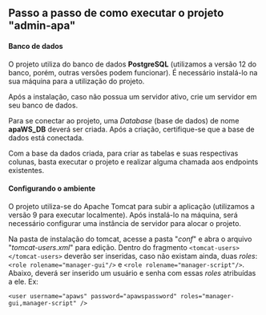 ## Passo a passo de como executar o projeto "admin-apa"

#### Banco de dados

O projeto utiliza do banco de dados **PostgreSQL** (utilizamos a versão 12 do banco, porém, outras versões podem funcionar). É necessário instalá-lo na sua máquina para a utilização do projeto.

Após a instalação, caso não possua um servidor ativo, crie um servidor em seu banco de dados.

Para se conectar ao projeto, uma *Database* (base de dados) de nome **apaWS_DB** deverá ser criada. Após a criação, certifique-se que a base de dados está conectada.

Com a base da dados criada, para criar as tabelas e suas respectivas colunas, basta executar o projeto e realizar alguma chamada aos endpoints existentes.

#### Configurando o ambiente

O projeto utiliza-se do Apache Tomcat para subir a aplicação (utilizamos a versão 9 para executar localmente). Após instalá-lo na máquina, será necessário configurar uma instância de servidor para alocar o projeto. 

Na pasta de instalação do tomcat, acesse a pasta "*conf*" e abra o arquivo "*tomcat-users.xml*" para edição. Dentro do fragmento `<tomcat-users></tomcat-users>` deverão ser inseridas, caso não existam ainda, duas *roles*: 
`<role rolename="manager-gui"/>` e  `<role rolename="manager-script"/>`. Abaixo, deverá ser inserido um usuário e senha com essas *roles* atribuídas a ele. Ex:

`<user username="apaws" password="apawspassword" roles="manager-gui,manager-script" />`

